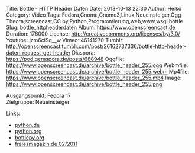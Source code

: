 Title: Bottle - HTTP Header Daten
Date: 2013-10-13 22:30
Author: Heiko
Category: Video
Tags: Fedora,Gnome,Gnome3,Linux,Neueinsteiger,Ogg Theora,screencast,CC by,Python,Programmierung,web,www,wsgi,bottle
Slug: bottle_httpheaderdaten
Album: https://www.openscreencast.de
Duration: 176000
License: http://creativecommons.org/licenses/by/3.0/
Youtube: jzm6ciSq__w
Vimeo: 46141970
Tumblr: http://openscreencast.tumblr.com/post/26162737336/bottle-http-header-daten-request-get-header
Diaspora: https://pod.geraspora.de/posts/688948
Oggfile: https://www.openscreencast.de/archive/bottle_header_255.ogg
Webmfile: https://www.openscreencast.de/archive/bottle_header_255.webm
Mp4file: https://www.openscreencast.de/archive/bottle_header_255.mp4
Image: https://www.openscreencast.de/archive/bottle_header_255.png

Ausgangspunkt: Fedora 17  
Zielgruppe: Neueinsteiger  

Links:

  * [python.de](http://www.python.de "Link zu Python.de" )
  * [python.org](http://www.python.org "Link zu Python.org" )
  * [bottlepy.org](http://bottlepy.org "Link zu bottlepy.org" )
  * [freiesmagazin.de 02/2011](http://www.freiesmagazin.de/freiesMagazin-2011-02 "Link zu freiesmagazin.de" )

